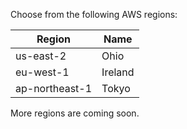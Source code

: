 Choose from the following AWS regions:

| Region | Name |
| --- | --- | 
| us-east-2 | Ohio |
| eu-west-1 | Ireland |
| ap-northeast-1 | Tokyo |

More regions are coming soon.